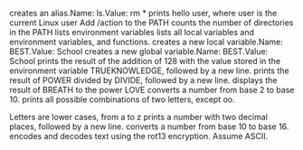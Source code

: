 creates an alias.Name: ls.Value: rm *
prints hello user, where user is the current Linux user
Add /action to the PATH
counts the number of directories in the PATH
lists environment variables
 lists all local variables and environment variables, and functions.
creates a new local variable.Name: BEST.Value: School
creates a new global variable.Name: BEST.Value: School
prints the result of the addition of 128 with the value stored in the environment variable TRUEKNOWLEDGE, followed by a new line.
 prints the result of POWER divided by DIVIDE, followed by a new line.
displays the result of BREATH to the power LOVE
converts a number from base 2 to base 10.
prints all possible combinations of two letters, except oo.



Letters are lower cases, from a to z
 prints a number with two decimal places, followed by a new line.
converts a number from base 10 to base 16.
encodes and decodes text using the rot13 encryption. Assume ASCII.
